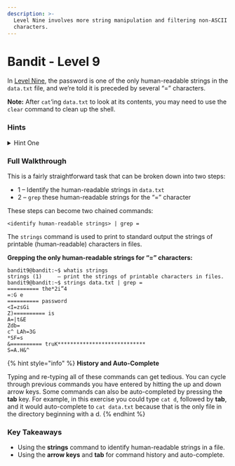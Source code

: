 ```yaml
---
description: >-
  Level Nine involves more string manipulation and filtering non-ASCII
  characters.
---
```


# Bandit - Level 9

In [Level Nine](https://overthewire.org/wargames/bandit/bandit10.html), the password is one of the only human-readable strings in the `data.txt` file, and we’re told it is preceded by several “=” characters.

**Note:** After `cat`‘ing `data.txt` to look at its contents, you may need to use the `clear` command to clean up the shell.

### Hints

<details>

<summary>Hint One</summary>

This can be solved by piping the output of a single command run with `data.txt` as its sole argument into `grep` to check for the presence of the “=” character.

</details>

### Full Walkthrough

This is a fairly straightforward task that can be broken down into two steps:

* 1 – Identify the human-readable strings in `data.txt`
* 2 – `grep` these human-readable strings for the “=” character

These steps can become two chained commands:

`<identify human-readable strings> | grep =`

The `strings` command is used to print to standard output the strings of printable (human-readable) characters in files.

**Grepping the only human-readable strings for “=” characters:**

```shell-session
bandit9@bandit:~$ whatis strings
strings (1)     – print the strings of printable characters in files.
bandit9@bandit:~$ strings data.txt | grep =
========== the*2i”4
=:G e
========== password
<I=zsGi
Z)========== is
A=|t&E
Zdb=
c^ LAh=3G
*SF=s
&========== truK****************************
S=A.H&^
```

{% hint style="info" %}
**History and Auto-Complete**

Typing and re-typing all of these commands can get tedious. You can cycle through previous commands you have entered by hitting the up and down arrow keys. Some commands can also be auto-completed by pressing the **tab** key. For example, in this exercise you could type `cat d`, followed by **tab**, and it would auto-complete to `cat data.txt` because that is the only file in the directory beginning with a d.
{% endhint %}

### Key Takeaways

* Using the **strings** command to identify human-readable strings in a file.
* Using the **arrow keys** and **tab** for command history and auto-complete.
